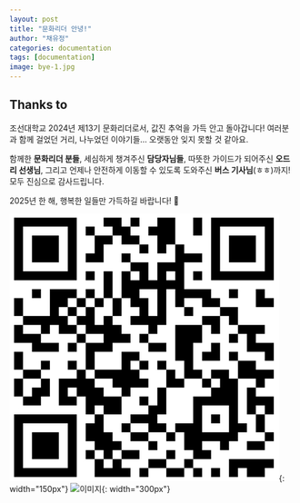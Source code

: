 ```yaml
---
layout: post
title: "문화리더 안녕!"
author: "채유정"
categories: documentation
tags: [documentation]
image: bye-1.jpg
---
```


## Thanks to

조선대학교 2024년 제13기 문화리더로서, 값진 추억을 가득 안고 돌아갑니다!
여러분과 함께 걸었던 거리, 나누었던 이야기들… 오랫동안 잊지 못할 것 같아요.

함께한 **문화리더 분들**, 세심하게 챙겨주신 **담당자님들**, 따뜻한 가이드가 되어주신 **오드리 선생님**, 그리고 언제나 안전하게 이동할 수 있도록 도와주신 **버스 기사님**(ㅎㅎ)까지!
모두 진심으로 감사드립니다.

2025년 한 해, 행복한 일들만 가득하길 바랍니다! 💙

![이미지](/assets/img/qr-1.jpg "안녕"){: width="150px"}
![이미지](/assets/img/bye-2.jpg "안녕"){: width="300px"}
